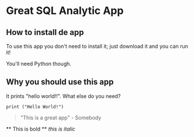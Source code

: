 # Great SQL Analytic App

## How to install de app

To use this app you don't need to install it; just download it and you can run it!

You'll need Python though.

## Why you should use this app

It prints "hello world!!". What else do you need? 

```
print ("Hello World!")

```

> "This is a great app" - Somebody

** This is bold **
_this is italic_
